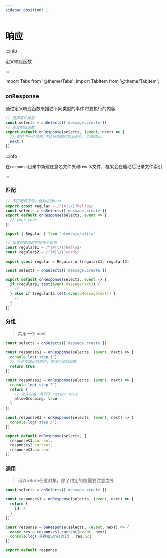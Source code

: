```yaml
---
sidebar_position: 1
---
```


# 响应

:::info

定义响应函数

:::

import Tabs from '@theme/Tabs';
import TabItem from '@theme/TabItem';

## `onResponse`

通过定义响应函数来描述不同类型的事件将要执行的内容

```ts title="src/response/**/*/res.ts"
// 选择事件类型
const selects = onSelects(['message.create'])
// 定义响应函数
export default onResponse(selects, (event, next) => {
  // 前往下一个响应,不执行则响应到此处后，立即停止。
  next()
})
```

:::info

在`response`目录中新建任意名文件夹和res.ts文件，框架会在启动后记录文件索引

:::

### 匹配

```ts title="src/response/**/*/res.ts"
// 不匹配该正则，自动进行next
export const regular = /^(#|\/)?hello$/
const selects = onSelects(['message.create'])
export default onResponse(selects, event => {
  // your code
})
```

```ts title="src/response/**/*/res.ts"
import { Regular } from 'alemonjs/utils'

// 如果想要同时匹配多个正则
const regular$1 = /^(#|\/)?hello$/
const regular$2 = /^(#|\/)?word$/

export const regular = Regular.or(regular$1, regular$2)

const selects = onSelects(['message.create'])

export default onResponse(selects, event => {
  if (regular$1.test(event.MessageText)) {
    //
  } else if (regular$2.test(event.MessageText)) {
    //
  }
})
```

### 分组

> 共用一个 next

```ts
const selects = onSelects(['message.create'])

const response$1 = onResponse(selects, (event, next) => {
  console.log('step 1')
  // 允许在同组响应中，继续后续的函数
  return true
})

const response$2 = onResponse(selects, (event, next) => {
  console.log('step 2')
  return {
    // 允许分组，等同于 return true
    allowGrouping: true
  }
})

const response$3 = onResponse(selects, (event, next) => {
  console.log('step 3')
})

export default onResponse(selects, [
  response$1.current,
  response$2.current,
  response$3.current
])
```

### 调用

> 可以return任意对象，除了约定的值需要注意之外

```ts
const selects = onSelects(['message.create'])

const response$1 = onResponse(selects, (event, next) => {
  return {
    id: 0
  }
})

const response = onResponse(selects, (event, next) => {
  const res = response$1.current(event, next)
  console.log('获得指定res的id', res.id)
})

export default response
```
